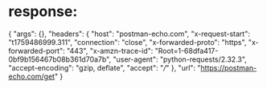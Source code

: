 # response:

{
    "args": {},
    "headers": {
        "host": "postman-echo.com",
        "x-request-start": "t1759486999.311",
        "connection": "close",
        "x-forwarded-proto": "https",
        "x-forwarded-port": "443",
        "x-amzn-trace-id": "Root=1-68dfa417-0bf9b156467b08b361d70a7b",
        "user-agent": "python-requests/2.32.3",
        "accept-encoding": "gzip, deflate",
        "accept": "*/*"
    },
    "url": "https://postman-echo.com/get"
}
